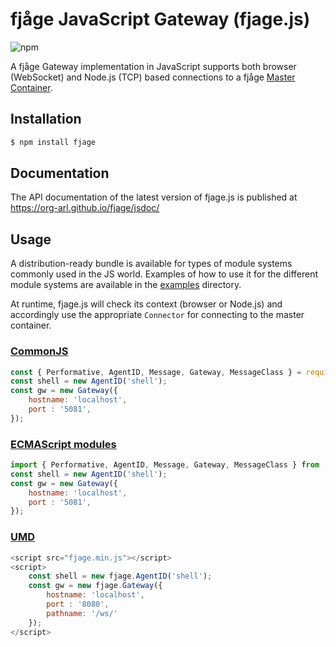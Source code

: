 # fjåge JavaScript Gateway (fjage.js)

![npm](https://img.shields.io/npm/v/fjage)

A fjåge Gateway implementation in JavaScript supports both browser (WebSocket) and Node.js (TCP) based connections to a fjåge [Master Container](https://fjage.readthedocs.io/en/latest/remote.html#master-and-slave-containers).

## Installation

```sh
$ npm install fjage
```

## Documentation

The API documentation of the latest version of fjage.js is published at https://org-arl.github.io/fjage/jsdoc/

## Usage

A distribution-ready bundle is available for types of module systems commonly used in the JS world. Examples of how to use it for the different module systems are available in the [examples](/examples) directory.

At runtime, fjage.js will check its context (browser or Node.js) and accordingly use the appropriate `Connector` for connecting to the master container.

### [CommonJS](dist/cjs)

```js
const { Performative, AgentID, Message, Gateway, MessageClass } = require('fjage');
const shell = new AgentID('shell');
const gw = new Gateway({
    hostname: 'localhost',
    port : '5081',
});
```

### [ECMAScript modules](dist/esm)

```js
import { Performative, AgentID, Message, Gateway, MessageClass } from 'fjage.js'
const shell = new AgentID('shell');
const gw = new Gateway({
    hostname: 'localhost',
    port : '5081',
});
```

### [UMD](dist)
```js
<script src="fjage.min.js"></script>
<script>
    const shell = new fjage.AgentID('shell');
    const gw = new fjage.Gateway({
        hostname: 'localhost',
        port : '8080',
        pathname: '/ws/'
    });
</script>
```